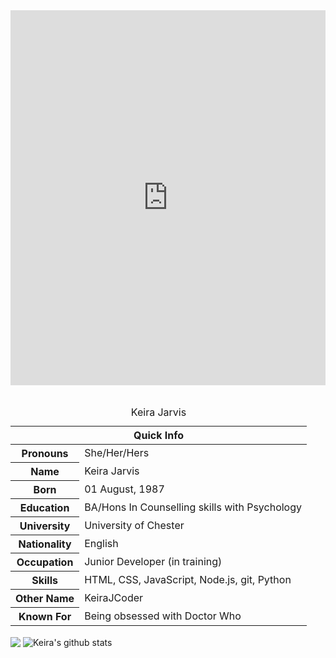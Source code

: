 <iframe src="https://trinket.io/embed/python/0dcafd6c2c?start=result" width="100%" height="600" frameborder="0" marginwidth="0" marginheight="0" allowfullscreen></iframe><br><br>

<table>
<caption>Keira Jarvis</caption>
<thead>
<tr>
<th colspan="2">Quick Info</th>
</tr>
</thead>
<tbody>
 <tr><th scope='row'>Pronouns</th><td>She/Her/Hers</td></tr>
 <tr><th scope='row'>Name</th><td>Keira Jarvis</td></tr>
<tr><th scope='row'>Born</th><td><time datetime="2002-01-11 08:00">01 August, 1987</time></td></tr>
<tr><th scope='row'>Education</th><td>BA/Hons In Counselling skills with Psychology</td></tr>
<tr><th scope='row'>University</th><td>University of Chester</td></tr>
<tr><th scope='row'>Nationality</th><td>English</td></tr>
<tr><th scope='row'>Occupation</th><td>Junior Developer (in training)</td></tr>
<tr><th scope='row'>Skills</th><td>HTML, CSS, JavaScript, Node.js, git, Python</td></tr>
<tr><th scope='row'>Other Name</th><td>KeiraJCoder</td></tr>
 <tr><th scope='row'>Known For</th><td>Being obsessed with Doctor Who</td></tr>
 </tbody>
</table>


<img align="center" src="https://github-readme-stats.vercel.app/api/top-langs/?username=KeiraJCoder&layout=compact&theme=radical" />
<img align="center" src="https://github-readme-stats.vercel.app/api?username=KeiraJCoder&show_icons=true&include_all_commits=true&theme=radical" alt="Keira's github stats" />

